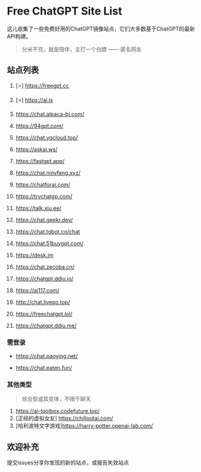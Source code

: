 # Free ChatGPT Site List

这儿收集了一些免费好用的ChatGPT镜像站点，它们大多数基于ChatGPT的最新API构建。

> 分米不充，就是陪伴，主打一个白嫖 —— 匿名网友

## 站点列表

1. [⭐] https://freegpt.cc

2. [⭐] https://ai.ls

3. https://chat.alpaca-bi.com/

4. https://94gpt.com/

5. https://chat.yqcloud.top/

6. https://askai.ws/

7. https://fastgpt.app/

8. https://chat.ninvfeng.xyz/

9. https://chatforai.com/

10. https://trychatgp.com/

11. https://talk.xiu.ee/

12. https://chat.geekr.dev/

13. https://chat.tgbot.co/chat

14. https://chat.51buygpt.com/

15. https://desk.im

16. https://chat.zecoba.cn/

17. https://chatgpt.ddiu.io/

18. https://ai117.com/

19. http://chat.livepo.top/

20. https://freechatgpt.lol/

21. https://chatgpt.ddiu.me/

### 需登录
- https://chat.paoying.net/

- https://chat.eaten.fun/

### 其他类型

> 综合型或其变体，不限于聊天
1. https://ai-toolbox.codefuture.top/
2. [正经的虚拟女友] https://chilloutai.com/
3. [哈利波特文字游戏]https://harry-potter.openai-lab.com/

## 欢迎补充

提交issues分享你发现的新的站点，或报告失效站点 